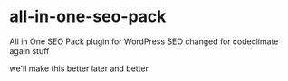 # all-in-one-seo-pack
All in One SEO Pack plugin for WordPress SEO
changed for codeclimate again
stuff

we'll make this better later and better
